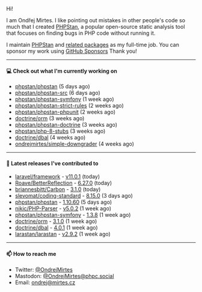 Hi!

I am Ondřej Mirtes. I like pointing out mistakes in other people's code so much that I created [PHPStan](https://phpstan.org/), a popular open-source static analysis tool that focuses on finding bugs in PHP code without running it.

I maintain [PHPStan](https://github.com/phpstan/phpstan) and [related packages](https://github.com/phpstan/) as my full-time job. You can sponsor my work using [GitHub Sponsors](https://github.com/sponsors/ondrejmirtes) Thank you!

---

#### 💻 Check out what I'm currently working on

- [phpstan/phpstan](https://github.com/phpstan/phpstan) (5 days ago)
- [phpstan/phpstan-src](https://github.com/phpstan/phpstan-src) (6 days ago)
- [phpstan/phpstan-symfony](https://github.com/phpstan/phpstan-symfony) (1 week ago)
- [phpstan/phpstan-strict-rules](https://github.com/phpstan/phpstan-strict-rules) (2 weeks ago)
- [phpstan/phpstan-phpunit](https://github.com/phpstan/phpstan-phpunit) (2 weeks ago)
- [doctrine/orm](https://github.com/doctrine/orm) (3 weeks ago)
- [phpstan/phpstan-doctrine](https://github.com/phpstan/phpstan-doctrine) (3 weeks ago)
- [phpstan/php-8-stubs](https://github.com/phpstan/php-8-stubs) (3 weeks ago)
- [doctrine/dbal](https://github.com/doctrine/dbal) (4 weeks ago)
- [ondrejmirtes/simple-downgrader](https://github.com/ondrejmirtes/simple-downgrader) (4 weeks ago)

---

#### 🔭 Latest releases I've contributed to

- [laravel/framework](https://github.com/laravel/framework) - [v11.0.1](https://github.com/laravel/framework/releases/tag/v11.0.1) (today)
- [Roave/BetterReflection](https://github.com/Roave/BetterReflection) - [6.27.0](https://github.com/Roave/BetterReflection/releases/tag/6.27.0) (today)
- [briannesbitt/Carbon](https://github.com/briannesbitt/Carbon) - [3.1.0](https://github.com/briannesbitt/Carbon/releases/tag/3.1.0) (today)
- [slevomat/coding-standard](https://github.com/slevomat/coding-standard) - [8.15.0](https://github.com/slevomat/coding-standard/releases/tag/8.15.0) (3 days ago)
- [phpstan/phpstan](https://github.com/phpstan/phpstan) - [1.10.60](https://github.com/phpstan/phpstan/releases/tag/1.10.60) (5 days ago)
- [nikic/PHP-Parser](https://github.com/nikic/PHP-Parser) - [v5.0.2](https://github.com/nikic/PHP-Parser/releases/tag/v5.0.2) (1 week ago)
- [phpstan/phpstan-symfony](https://github.com/phpstan/phpstan-symfony) - [1.3.8](https://github.com/phpstan/phpstan-symfony/releases/tag/1.3.8) (1 week ago)
- [doctrine/orm](https://github.com/doctrine/orm) - [3.1.0](https://github.com/doctrine/orm/releases/tag/3.1.0) (1 week ago)
- [doctrine/dbal](https://github.com/doctrine/dbal) - [4.0.1](https://github.com/doctrine/dbal/releases/tag/4.0.1) (1 week ago)
- [larastan/larastan](https://github.com/larastan/larastan) - [v2.9.2](https://github.com/larastan/larastan/releases/tag/v2.9.2) (1 week ago)

---

#### 📫 How to reach me

- Twitter: [@OndrejMirtes](https://twitter.com/ondrejmirtes)
- Mastodon: [@OndrejMirtes@phpc.social](https://phpc.social/@OndrejMirtes)
- Email: [ondrej@mirtes.cz](mailto:ondrej@mirtes.cz)
